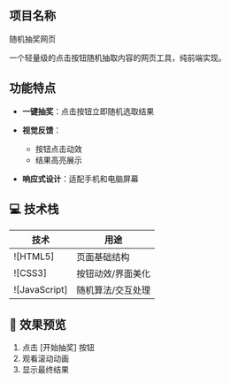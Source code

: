 ## 项目名称
随机抽奖网页

一个轻量级的点击按钮随机抽取内容的网页工具，纯前端实现。

## 功能特点

- **一键抽奖**：点击按钮立即随机选取结果

- **视觉反馈**：
  - 按钮点击动效
  - 结果高亮展示
- **响应式设计**：适配手机和电脑屏幕

## 💻 技术栈
| 技术 | 用途 | 
|------|------|
| ![HTML5] | 页面基础结构 |
| ![CSS3] | 按钮动效/界面美化 |
| ![JavaScript] | 随机算法/交互处理 |

## 🎨 效果预览
1. 点击 [开始抽奖] 按钮
2. 观看滚动动画
3. 显示最终结果
```
